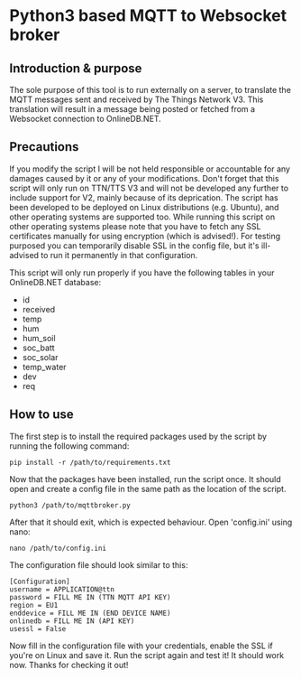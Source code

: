 # Python3 based MQTT to Websocket broker
## Introduction & purpose
The sole purpose of this tool is to run externally on a server, to translate the MQTT messages sent and received by The Things Network V3. 
This translation will result in a message being posted or fetched from a Websocket connection to OnlineDB.NET.
## Precautions
If you modify the script I will be not held responsible or accountable for any damages caused by it or any of your modifications.
Don't forget that this script will only run on TTN/TTS V3 and will not be developed any further to include support for V2, mainly because of its deprication.
The script has been developed to be deployed on Linux distributions (e.g. Ubuntu), and other operating systems are supported too. 
While running this script on other operating systems please note that you have to fetch any SSL certificates manually for using encryption (which is advised!).
For testing purposed you can temporarily disable SSL in the config file, but it's ill-advised to run it permanently in that configuration.

This script will only run properly if you have the following tables in your OnlineDB.NET database:
* id	
* received	
* temp	
* hum	
* hum_soil
* soc_batt	
* soc_solar	
* temp_water	
* dev	
* req
## How to use
The first step is to install the required packages used by the script by running the following command:
```
pip install -r /path/to/requirements.txt
```
Now that the packages have been installed, run the script once. It should open and create a config file in the same path as the location of the script.
```
python3 /path/to/mqttbroker.py
```
After that it should exit, which is expected behaviour. Open 'config.ini' using nano:
```
nano /path/to/config.ini
```
The configuration file should look similar to this:
```
[Configuration]
username = APPLICATION@ttn
password = FILL ME IN (TTN MQTT API KEY)
region = EU1
enddevice = FILL ME IN (END DEVICE NAME)
onlinedb = FILL ME IN (API KEY)
usessl = False
```
Now fill in the configuration file with your credentials, enable the SSL if you're on Linux and save it.
Run the script again and test it! It should work now. Thanks for checking it out!

